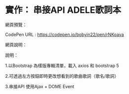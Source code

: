 # 實作： 串接API ADELE歌詞本


網頁預覽：

CodePen URL : https://codepen.io/bobyin22/pen/rNKoava

網頁說明：

說明：

1.以Bootstrap 為樣版專輯清單，載入 axios 和 bootstrap 5

2.可透過左方按鈕即時更改想看到的歌曲歌詞（歌名/歌詞）

3.串接API 使用Ajax + DOME Event
